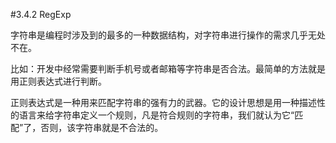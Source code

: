 #3.4.2 RegExp

字符串是编程时涉及到的最多的一种数据结构，对字符串进行操作的需求几乎无处不在。

比如：开发中经常需要判断手机号或者邮箱等字符串是否合法。最简单的方法就是用正则表达式进行判断。

正则表达式是一种用来匹配字符串的强有力的武器。它的设计思想是用一种描述性的语言来给字符串定义一个规则，凡是符合规则的字符串，我们就认为它“匹配”了，否则，该字符串就是不合法的。







